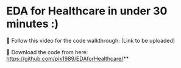 # EDA for Healthcare in under 30 minutes :)

🔴 Follow this video for the code walkthrough: (Link to be uploaded)

🔴 Download the code from here: https://github.com/pik1989/EDAforHealthcare/**
